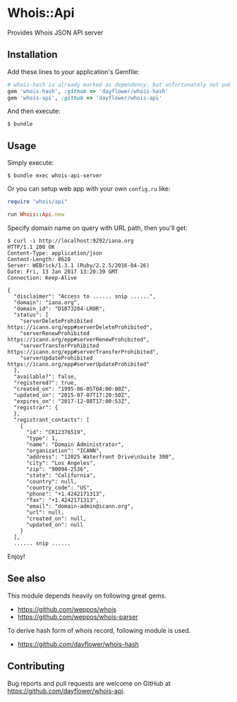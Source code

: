 # Whois::Api

Provides Whois JSON API server

## Installation

Add these lines to your application's Gemfile:

```ruby
# whois-hash is already marked as dependency, but unfortunately not published in rubygems yet
gem 'whois-hash', :github => 'dayflower/whois-hash'
gem 'whois-api', :github => 'dayflower/whois-api'
```

And then execute:

    $ bundle

## Usage

Simply execute:

    $ bundle exec whois-api-server

Or you can setup web app with your own `config.ru` like:

```ruby
require "whois/api"

run Whois::Api.new
```

Specify domain name on query with URL path, then you'll get:

```
$ curl -i http://localhost:9292/iana.org
HTTP/1.1 200 OK
Content-Type: application/json
Content-Length: 8628
Server: WEBrick/1.3.1 (Ruby/2.2.5/2016-04-26)
Date: Fri, 13 Jan 2017 13:20:39 GMT
Connection: Keep-Alive

{
  "disclaimer": "Access to ...... snip ......",
  "domain": "iana.org",
  "domain_id": "D1073204-LROR",
  "status": [
    "serverDeleteProhibited https://icann.org/epp#serverDeleteProhibited",
    "serverRenewProhibited https://icann.org/epp#serverRenewProhibited",
    "serverTransferProhibited https://icann.org/epp#serverTransferProhibited",
    "serverUpdateProhibited https://icann.org/epp#serverUpdateProhibited"
  ],
  "available?": false,
  "registered?": true,
  "created_on": "1995-06-05T04:00:00Z",
  "updated_on": "2015-07-07T17:20:50Z",
  "expires_on": "2017-12-08T17:00:53Z",
  "registrar": {
  },
  "registrant_contacts": [
    {
      "id": "CR12376519",
      "type": 1,
      "name": "Domain Administrator",
      "organization": "ICANN",
      "address": "12025 Waterfront Drive\nSuite 300",
      "city": "Los Angeles",
      "zip": "90094-2536",
      "state": "California",
      "country": null,
      "country_code": "US",
      "phone": "+1.4242171313",
      "fax": "+1.4242171313",
      "email": "domain-admin@icann.org",
      "url": null,
      "created_on": null,
      "updated_on": null
    }
  ],
  ...... snip ......
```

Enjoy!

## See also

This module depends heavily on following great gems.

- https://github.com/weppos/whois
- https://github.com/weppos/whois-parser

To derive hash form of whois record, following module is used.

- https://github.com/dayflower/whois-hash

## Contributing

Bug reports and pull requests are welcome on GitHub at https://github.com/dayflower/whois-api.
